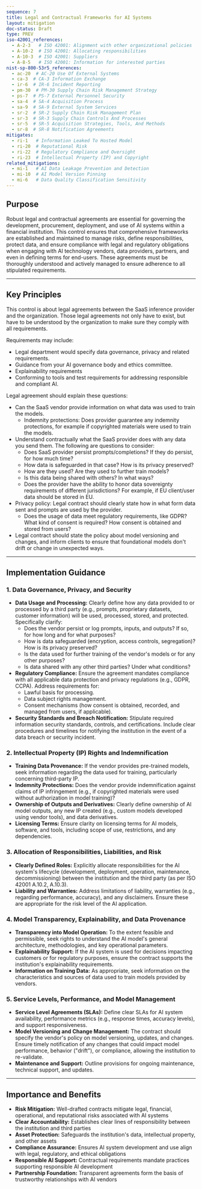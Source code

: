 ```yaml
---
sequence: 7
title: Legal and Contractual Frameworks for AI Systems
layout: mitigation
doc-status: Draft
type: PREV
iso-42001_references:
  - A-2-3   # ISO 42001: Alignment with other organizational policies
  - A-10-2  # ISO 42001: Allocating responsibilities
  - A-10-3  # ISO 42001: Suppliers
  - A-8-5   # ISO 42001: Information for interested parties
nist-sp-800-53r5_references:
  - ac-20  # AC-20 Use Of External Systems
  - ca-3  # CA-3 Information Exchange
  - ir-6  # IR-6 Incident Reporting
  - pm-30  # PM-30 Supply Chain Risk Management Strategy
  - ps-7  # PS-7 External Personnel Security
  - sa-4  # SA-4 Acquisition Process
  - sa-9  # SA-9 External System Services
  - sr-2  # SR-2 Supply Chain Risk Management Plan
  - sr-3  # SR-3 Supply Chain Controls And Processes
  - sr-5  # SR-5 Acquisition Strategies, Tools, And Methods
  - sr-8  # SR-8 Notification Agreements
mitigates:
  - ri-1   # Information Leaked To Hosted Model
  - ri-20  # Reputational Risk
  - ri-22  # Regulatory Compliance and Oversight
  - ri-23  # Intellectual Property (IP) and Copyright
related_mitigations:
  - mi-1   # AI Data Leakage Prevention and Detection
  - mi-10  # AI Model Version Pinning
  - mi-6   # Data Quality Classification Sensitivity
---
```


## Purpose

Robust legal and contractual agreements are essential for governing the development, procurement, deployment, and use of AI systems within a financial institution. This control ensures that comprehensive frameworks are established and maintained to manage risks, define responsibilities, protect data, and ensure compliance with legal and regulatory obligations when engaging with AI technology vendors, data providers, partners, and even in defining terms for end-users. These agreements must be thoroughly understood and actively managed to ensure adherence to all stipulated requirements.

---

## Key Principles

This control is about legal agreements between the SaaS inference provider and the organization. Those legal agreements not only have to exist, but have to be understood by the organization to make sure they comply with all requirements.

Requirements may include:
- Legal department would specify data governance, privacy and related requirements.
- Guidance from your AI governance body and ethics committee.
- Explainability requirements
- Conforming to tools and test requirements for addressing responsible and compliant AI.

Legal agreement should explain these questions:
- Can the SaaS vendor provide information on what data was used to train the models.
  - Indemnity protections: Does provider guarantee any indemnity protections, for example if copyrighted materials were used to train the models.
- Understand contractually what the SaaS provider does with any data you send them. The following are questions to consider:
  - Does SaaS provider persist prompts/completions? If they do persist, for how much time?
  - How data is safeguarded in that case? How is its privacy preserved?
  - How are they used? Are they used to further train models?
  - Is this data being shared with others? In what ways?
  - Does the provider have the ability to honor data sovereignty requirements of different jurisdictions? For example, if EU client/user data should be stored in EU.
- Privacy policy: Legal contract should clearly state how in what form data sent and prompts are used by the provider.
  - Does the usage of data meet regulatory requirements, like GDPR? What kind of consent is required? How consent is obtained and stored from users?
- Legal contract should state the policy about model versioning and changes, and inform clients to ensure that foundational models don't drift or change in unexpected ways.

---

## Implementation Guidance

### 1. Data Governance, Privacy, and Security
* **Data Usage and Processing:** Clearly define how any data provided to or processed by a third party (e.g., prompts, proprietary datasets, customer information) will be used, processed, stored, and protected. Specifically clarify:
    * Does the vendor persist or log prompts, inputs, and outputs? If so, for how long and for what purposes?
    * How is data safeguarded (encryption, access controls, segregation)? How is its privacy preserved?
    * Is the data used for further training of the vendor's models or for any other purposes?
    * Is data shared with any other third parties? Under what conditions?
* **Regulatory Compliance:** Ensure the agreement mandates compliance with all applicable data protection and privacy regulations (e.g., GDPR, CCPA). Address requirements for:
    * Lawful basis for processing.
    * Data subject rights management.
    * Consent mechanisms (how consent is obtained, recorded, and managed from users, if applicable).
* **Security Standards and Breach Notification:** Stipulate required information security standards, controls, and certifications. Include clear procedures and timelines for notifying the institution in the event of a data breach or security incident.

### 2. Intellectual Property (IP) Rights and Indemnification
* **Training Data Provenance:** If the vendor provides pre-trained models, seek information regarding the data used for training, particularly concerning third-party IP.
* **Indemnity Protections:** Does the vendor provide indemnification against claims of IP infringement (e.g., if copyrighted materials were used without authorization in model training)?
* **Ownership of Outputs and Derivatives:** Clearly define ownership of AI model outputs, any new IP created (e.g., custom models developed using vendor tools), and data derivatives.
* **Licensing Terms:** Ensure clarity on licensing terms for AI models, software, and tools, including scope of use, restrictions, and any dependencies.

### 3. Allocation of Responsibilities, Liabilities, and Risk
* **Clearly Defined Roles:** Explicitly allocate responsibilities for the AI system's lifecycle (development, deployment, operation, maintenance, decommissioning) between the institution and the third party (as per ISO 42001 A.10.2, A.10.3).
* **Liability and Warranties:** Address limitations of liability, warranties (e.g., regarding performance, accuracy), and any disclaimers. Ensure these are appropriate for the risk level of the AI application.

### 4. Model Transparency, Explainability, and Data Provenance
* **Transparency into Model Operation:** To the extent feasible and permissible, seek rights to understand the AI model's general architecture, methodologies, and key operational parameters.
* **Explainability Support:** If the AI system is used for decisions impacting customers or for regulatory purposes, ensure the contract supports the institution's explainability requirements.
* **Information on Training Data:** As appropriate, seek information on the characteristics and sources of data used to train models provided by vendors.

### 5. Service Levels, Performance, and Model Management
* **Service Level Agreements (SLAs):** Define clear SLAs for AI system availability, performance metrics (e.g., response times, accuracy levels), and support responsiveness.
* **Model Versioning and Change Management:** The contract should specify the vendor's policy on model versioning, updates, and changes. Ensure timely notification of any changes that could impact model performance, behavior ("drift"), or compliance, allowing the institution to re-validate.
* **Maintenance and Support:** Outline provisions for ongoing maintenance, technical support, and updates.

---

## Importance and Benefits

* **Risk Mitigation:** Well-drafted contracts mitigate legal, financial, operational, and reputational risks associated with AI systems
* **Clear Accountability:** Establishes clear lines of responsibility between the institution and third parties
* **Asset Protection:** Safeguards the institution's data, intellectual property, and other assets
* **Compliance Assurance:** Ensures AI system development and use align with legal, regulatory, and ethical obligations
* **Responsible AI Support:** Contractual requirements mandate practices supporting responsible AI development
* **Partnership Foundation:** Transparent agreements form the basis of trustworthy relationships with AI vendors
